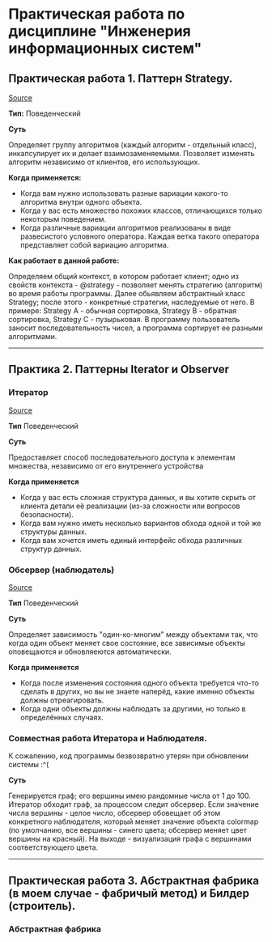 # Практическая работа по дисциплине "Инженерия информационных систем"

## Практическая работа 1. Паттерн Strategy.

[Source](https://github.com/Malomalsky/Patterns/blob/master/Strategy.py)

**Тип:** Поведенческий

**Cуть**

Определяет группу алгоритмов (каждый алгоритм - отдельный класс), инкапсулирует их и делает взаимозаменяемыми. Позволяет изменять алгоритм независимо от клиентов, его использующих.

**Когда применяется:**

* Когда вам нужно использовать разные вариации какого-то алгоритма внутри одного объекта.
* Когда у вас есть множество похожих классов, отличающихся только некоторым поведением.
* Когда различные вариации алгоритмов реализованы в виде развесистого условного оператора. Каждая ветка такого оператора      представляет собой вариацию алгоритма.


**Как работает в данной работе:**

Определяем общий контекст, в котором работает клиент; одно из свойств контекста - @strategy - позволяет менять стратегию (алгоритм) во время работы программы. Далее обьявляем абстрактный класс Strategy; после этого - конкретные стратегии, наследуемые от него. В примере: Strategy A - обычная сортировка, Strategy B - обратная сортировка, Strategy C - пузырьковая. 
В программу пользователь заносит последовательность чисел, а программа сортирует ее разными алгоритмами.
***

## Практика 2. Паттерны Iterator и Observer

### Итератор

[Source](https://github.com/Malomalsky/Patterns/blob/master/iterator2.py)

**Тип** Поведенческий

**Суть**

Предоставляет способ последовательного доступа к элементам множества, независимо от его внутреннего устройства

**Когда применяется** 

* Когда у вас есть сложная структура данных, и вы хотите скрыть от клиента детали её реализации (из-за сложности или вопросов безопасности).
*  Когда вам нужно иметь несколько вариантов обхода одной и той же структуры данных.
*  Когда вам хочется иметь единый интерфейс обхода различных структур данных.

### Обсервер (наблюдатель)

[Source](https://github.com/Malomalsky/Patterns/blob/master/Observer.py)

**Тип** Поведенческий

**Суть**

Определяет зависимость "один-ко-многим" между объектами так, что когда один объект меняет свое состояние, все зависимые объекты оповещаются и обновляеются автоматически.

**Когда применяется**

* Когда после изменения состояния одного объекта требуется что-то сделать в других, но вы не знаете наперёд, какие именно объекты должны отреагировать.
* Когда одни объекты должны наблюдать за другими, но только в определённых случаях.

### Совместная работа Итератора и Наблюдателя.

К сожалению, код программы безвозвратно утерян при обновлении системы :^(

**Cуть**

Генерируется граф; его вершины имею рандомные числа от 1 до 100. Итератор обходит граф, за процессом следит обсервер. Если значение числа вершины - целое число, обсервер обовещает об этом конкретного наблюдателя, который меняет значение объекта colormap (по умолчанию, все вершины - синего цвета; обсервер меняет цвет вершины на красный). На выходе - визуализация графа с вершинами соответствующего цвета. 

***

## Практическая работа 3. Абстрактная фабрика (в моем случае - фабричый метод) и Билдер (строитель).

### Абстрактная фабрика


